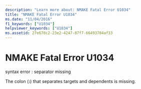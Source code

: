 ```yaml
---
description: "Learn more about: NMAKE Fatal Error U1034"
title: "NMAKE Fatal Error U1034"
ms.date: "11/04/2016"
f1_keywords: ["U1034"]
helpviewer_keywords: ["U1034"]
ms.assetid: 27e678c2-23e2-4247-87f7-66493784af33
---
```

# NMAKE Fatal Error U1034

syntax error : separator missing

The colon (**:**) that separates targets and dependents is missing.
